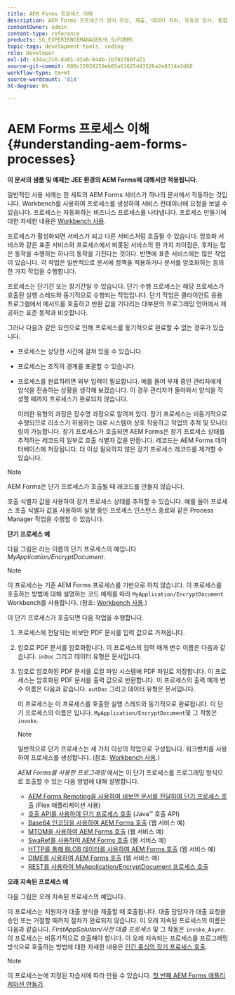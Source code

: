 ```yaml
---
title: AEM Forms 프로세스 이해
description: AEM Forms 프로세스가 양식 작성, 제출, 데이터 처리, 유효성 검사, 통합, 워크플로우 자동화 및 출력 관리를 포함하는 방법에 대해 알아봅니다.
contentOwner: admin
content-type: reference
products: SG_EXPERIENCEMANAGER/6.5/FORMS
topic-tags: development-tools, coding
role: Developer
exl-id: 434ac316-8a01-43a6-844b-1b792f60fa21
source-git-commit: 000c22028259eb05a61625d43526a2e8314a1d60
workflow-type: tm+mt
source-wordcount: '814'
ht-degree: 0%

---
```


# AEM Forms 프로세스 이해 {#understanding-aem-forms-processes}

**이 문서의 샘플 및 예제는 JEE 환경의 AEM Forms에 대해서만 적용됩니다.**

일반적인 사용 사례는 한 세트의 AEM Forms 서비스가 하나의 문서에서 작동하는 것입니다. Workbench를 사용하여 프로세스를 생성하여 서비스 컨테이너에 요청을 보낼 수 있습니다. 프로세스는 자동화하는 비즈니스 프로세스를 나타냅니다. 프로세스 만들기에 대한 자세한 내용은 [Workbench 사용](https://www.adobe.com/go/learn_aemforms_workbench_63).

프로세스가 활성화되면 서비스가 되고 다른 서비스처럼 호출될 수 있습니다. 암호화 서비스와 같은 표준 서비스와 프로세스에서 비롯된 서비스의 한 가지 차이점은, 후자는 많은 동작을 수행하는 하나의 동작을 가진다는 것이다. 반면에 표준 서비스에는 많은 작업이 있습니다. 각 작업은 일반적으로 문서에 정책을 적용하거나 문서를 암호화하는 등의 한 가지 작업을 수행합니다.

프로세스는 단기간 또는 장기간일 수 있습니다. 단기 수행 프로세스는 해당 프로세스가 호출된 실행 스레드와 동기적으로 수행되는 작업입니다. 단기 작업은 클라이언트 응용 프로그램에서 메서드를 호출하고 반환 값을 기다리는 대부분의 프로그래밍 언어에서 제공하는 표준 동작과 비슷합니다.

그러나 다음과 같은 요인으로 인해 프로세스를 동기적으로 완료할 수 없는 경우가 있습니다.

* 프로세스는 상당한 시간에 걸쳐 있을 수 있습니다.
* 프로세스는 조직의 경계를 포괄할 수 있습니다.
* 프로세스를 완료하려면 외부 입력이 필요합니다. 예를 들어 부재 중인 관리자에게 양식을 전송하는 상황을 생각해 보겠습니다. 이 경우 관리자가 돌아와서 양식을 작성할 때까지 프로세스가 완료되지 않습니다.

  이러한 유형의 과정은 장수명 과정으로 알려져 있다. 장기 프로세스는 비동기적으로 수행되므로 리소스가 허용하는 대로 시스템이 상호 작용하고 작업의 추적 및 모니터링이 가능합니다. 장기 프로세스가 호출되면 AEM Forms은 장기 프로세스 상태를 추적하는 레코드의 일부로 호출 식별자 값을 만듭니다. 레코드는 AEM Forms 데이터베이스에 저장됩니다. 더 이상 필요하지 않은 장기 프로세스 레코드를 제거할 수 있습니다.

>[!NOTE]
>
>AEM Forms은 단기 프로세스가 호출될 때 레코드를 만들지 않습니다.

호출 식별자 값을 사용하여 장기 프로세스 상태를 추적할 수 있습니다. 예를 들어 프로세스 호출 식별자 값을 사용하여 실행 중인 프로세스 인스턴스 종료와 같은 Process Manager 작업을 수행할 수 있습니다.

**단기 프로세스 예**

다음 그림은 라는 이름의 단기 프로세스의 예입니다 *MyApplication/EncryptDocument*.

>[!NOTE]
>
>이 프로세스는 기존 AEM Forms 프로세스를 기반으로 하지 않습니다. 이 프로세스를 호출하는 방법에 대해 설명하는 코드 예제를 따라 `MyApplication/EncryptDocument` Workbench를 사용합니다. (참조: [Workbench 사용](https://www.adobe.com/go/learn_aemforms_workbench_63).)

이 단기 프로세스가 호출되면 다음 작업을 수행합니다.

1. 프로세스에 전달되는 비보안 PDF 문서를 입력 값으로 가져옵니다.
1. 암호로 PDF 문서를 암호화합니다. 이 프로세스의 입력 매개 변수 이름은 다음과 같습니다. `inDoc` 그리고 데이터 유형은 문서입니다.
1. 암호로 암호화된 PDF 문서를 로컬 파일 시스템에 PDF 파일로 저장합니다. 이 프로세스는 암호화된 PDF 문서를 출력 값으로 반환합니다. 이 프로세스의 출력 매개 변수 이름은 다음과 같습니다. `outDoc` 그리고 데이터 유형은 문서입니다.

   이 프로세스는 이 프로세스를 호출한 실행 스레드와 동기적으로 완료됩니다. 이 단기 프로세스의 이름은 입니다. `MyApplication/EncryptDocument`및 그 작동은 `invoke`.

   >[!NOTE]
   >
   >일반적으로 단기 프로세스는 세 가지 이상의 작업으로 구성됩니다. 워크벤치를 사용하여 프로세스를 생성합니다. (참조: [Workbench 사용](https://www.adobe.com/go/learn_aemforms_workbench_63).)

   *AEM Forms를 사용한 프로그래밍* 에서는 이 단기 프로세스를 프로그래밍 방식으로 호출할 수 있는 다음 방법에 대해 설명합니다.

   * [AEM Forms Remoting을 사용하여 비보안 문서를 전달하여 단기 프로세스 호출](/help/forms/developing/invoking-aem-forms-using-remoting.md#invoking-a-short-lived-process-by-passing-an-unsecure-document-using-remoting) (Flex 애플리케이션 사용)
   * [호출 API를 사용하여 단기 프로세스 호출](/help/forms/developing/invoking-aem-forms-using-java.md#invoking-a-short-lived-process-using-the-invocation-api) (Java™ 호출 API)
   * [Base64 인코딩을 사용하여 AEM Forms 호출](/help/forms/developing/invoking-aem-forms-using-web.md#invoking-aem-forms-using-base64-encoding) (웹 서비스 예)
   * [MTOM을 사용하여 AEM Forms 호출](/help/forms/developing/invoking-aem-forms-using-web.md#invoking-aem-forms-using-mtom) (웹 서비스 예)
   * [SwaRef를 사용하여 AEM Forms 호출](/help/forms/developing/invoking-aem-forms-using-web.md#invoking-aem-forms-using-swaref) (웹 서비스 예)
   * [HTTP를 통해 BLOB 데이터를 사용하여 AEM Forms 호출](/help/forms/developing/invoking-aem-forms-using-web.md#invoking-aem-forms-using-blob-data-over-http) (웹 서비스 예)
   * [DIME를 사용하여 AEM Forms 호출](/help/forms/developing/invoking-aem-forms-using-web.md#invoking-aem-forms-using-dime) (웹 서비스 예)
   * [REST를 사용하여 MyApplication/EncryptDocument 프로세스 호출](/help/forms/developing/invoking-aem-forms-using-rest.md)

**오래 지속된 프로세스 예**

다음 그림은 오래 지속된 프로세스의 예입니다.

이 프로세스는 지원자가 대출 양식을 제출할 때 호출됩니다. 대출 담당자가 대출 요청을 승인 또는 거절할 때까지 절차가 완료되지 않습니다. 이 오래 지속된 프로세스의 이름은 다음과 같습니다. *FirstAppSolution/사전 대출 프로세스* 및 그 작동은 `invoke_Async`. 이 프로세스는 비동기적으로 호출해야 합니다. 이 오래 지속되는 프로세스를 프로그래밍 방식으로 호출하는 방법에 대한 자세한 내용은 [인간 중심의 장기 프로세스 호출](/help/forms/developing/invoking-human-centric-long-lived.md#invoking-human-centric-long-lived-processes).

>[!NOTE]
>
>이 프로세스는에 지정된 자습서에 따라 만들 수 있습니다. [첫 번째 AEM Forms 애플리케이션 만들기](https://www.adobe.com/go/learn_aemforms_firstapp_ds_63).
